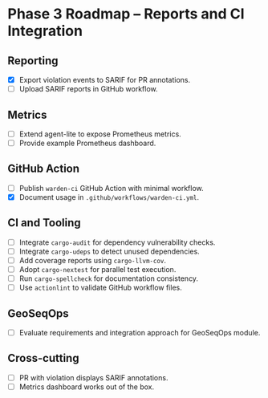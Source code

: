 # Phase 3 Roadmap – Reports and CI Integration

## Reporting
- [x] Export violation events to SARIF for PR annotations.
- [ ] Upload SARIF reports in GitHub workflow.

## Metrics
- [ ] Extend agent-lite to expose Prometheus metrics.
- [ ] Provide example Prometheus dashboard.

## GitHub Action
- [ ] Publish `warden-ci` GitHub Action with minimal workflow.
- [x] Document usage in `.github/workflows/warden-ci.yml`.

## CI and Tooling
- [ ] Integrate `cargo-audit` for dependency vulnerability checks.
- [ ] Integrate `cargo-udeps` to detect unused dependencies.
- [ ] Add coverage reports using `cargo-llvm-cov`.
- [ ] Adopt `cargo-nextest` for parallel test execution.
- [ ] Run `cargo-spellcheck` for documentation consistency.
- [ ] Use `actionlint` to validate GitHub workflow files.

## GeoSeqOps
- [ ] Evaluate requirements and integration approach for GeoSeqOps module.

## Cross-cutting
- [ ] PR with violation displays SARIF annotations.
- [ ] Metrics dashboard works out of the box.
